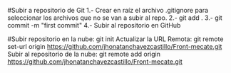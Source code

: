 #Subir a repositorio de Git
1.- Crear en raíz el archivo .gitignore para seleccionar los archivos que no se van a subir al repo.
2.- git add . 
3.- git commit -m "first commit"
4.- Subir al repositorio en GitHub

#Subir repositorio en la nube:
git init
Actualizar la URL Remota:
git remote set-url origin https://github.com/jhonatanchavezcastillo/Front-mecate.git
Subir al repositorio de la nube:
git remote add origin https://github.com/jhonatanchavezcastillo/Front-mecate.git

